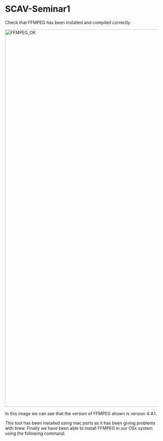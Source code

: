 # SCAV-Seminar1
Check that FFMPEG has been installed and compiled correctly.

<img width="1239" alt="FFMPEG_OK" src="https://user-images.githubusercontent.com/91899380/142935508-68af171f-0b61-4d8e-8886-25a76bceeb26.png">

In this image we can see that the version of FFMPEG shown is version 4.4.1.

This tool has been installed using mac ports as it has been giving problems with brew. Finally we have been able to install FFMPEG in our OSx system using the following command:

<sudo ports install ffmpeg>
